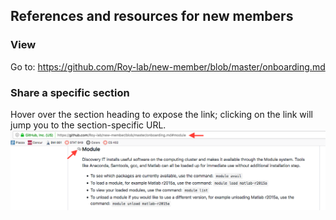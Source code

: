## References and resources for new members

### View

Go to: https://github.com/Roy-lab/new-member/blob/master/onboarding.md

### Share a specific section
Hover over the section heading to expose the link; clicking on the link will jump you to the section-specific URL.
![Hover over the section heading to expose the link](./section-link.png)
